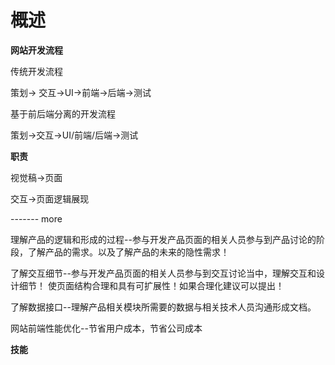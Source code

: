 # 概述

**网站开发流程**

传统开发流程

策划-&gt; 交互-&gt;UI-&gt;前端-&gt;后端-&gt;测试

基于前后端分离的开发流程

策划-&gt;交互-&gt;UI\/前端\/后端-&gt;测试

**职责**

视觉稿-&gt;页面

交互-&gt;页面逻辑展现

------- more

理解产品的逻辑和形成的过程--参与开发产品页面的相关人员参与到产品讨论的阶段，了解产品的需求。以及了解产品的未来的隐性需求！

了解交互细节--参与开发产品页面的相关人员参与到交互讨论当中，理解交互和设计细节！ 使页面结构合理和具有可扩展性！如果合理化建议可以提出！

了解数据接口--理解产品相关模块所需要的数据与相关技术人员沟通形成文档。

网站前端性能优化--节省用户成本，节省公司成本

**技能**


